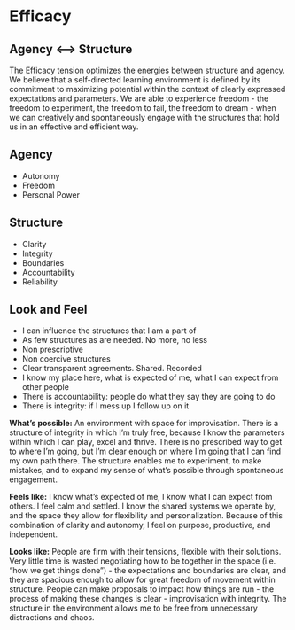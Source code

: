 # Efficacy

## Agency &lt;--&gt; Structure

The Efficacy tension optimizes the energies between structure and agency. We believe that a self-directed learning environment is defined by its commitment to maximizing potential within the context of clearly expressed expectations and parameters. We are able to experience freedom - the freedom to experiment, the freedom to fail, the freedom to dream - when we can creatively and spontaneously engage with the structures that hold us in an effective and efficient way.

## Agency

* Autonomy
* Freedom
* Personal Power

## Structure

* Clarity
* Integrity
* Boundaries
* Accountability
* Reliability

## Look and Feel

* I can influence the structures that I am a part of
* As few structures as are needed. No more, no less
* Non prescriptive
* Non coercive structures
* Clear transparent agreements. Shared. Recorded
* I know my place here, what is expected of me, what I can expect from other people
* There is accountability: people do what they say they are going to do
* There is integrity: if I mess up I follow up on it

**What’s possible:** An environment with space for improvisation. There is a structure of integrity in which I’m truly free, because I know the parameters within which I can play, excel and thrive. There is no prescribed way to get to where I’m going, but I’m clear enough on where I’m going that I can find my own path there. The structure enables me to experiment, to make mistakes, and to expand my sense of what’s possible through spontaneous engagement.

**Feels like:** I know what’s expected of me, I know what I can expect from others. I feel calm and settled. I know the shared systems we operate by, and the space they allow for flexibility and personalization. Because of this combination of clarity and autonomy, I feel on purpose, productive, and independent.

**Looks like:** People are firm with their tensions, flexible with their solutions. Very little time is wasted negotiating how to be together in the space \(i.e. “how we get things done”\) - the expectations and boundaries are clear, and they are spacious enough to allow for great freedom of movement within structure. People can make proposals to impact how things are run - the process of making these changes is clear - improvisation with integrity. The structure in the environment allows me to be free from unnecessary distractions and chaos.

